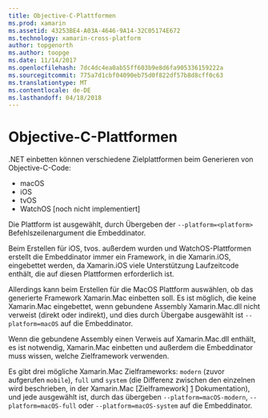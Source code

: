 ```yaml
---
title: Objective-C-Plattformen
ms.prod: xamarin
ms.assetid: 43253BE4-A03A-4646-9A14-32C05174E672
ms.technology: xamarin-cross-platform
author: topgenorth
ms.author: toopge
ms.date: 11/14/2017
ms.openlocfilehash: 7dc4dc4ea0ab55ff603b9e8d6fa905336159222a
ms.sourcegitcommit: 775a7d1cbf04090eb75d0f822df57b8d8cff0c63
ms.translationtype: MT
ms.contentlocale: de-DE
ms.lasthandoff: 04/18/2018
---
```

# <a name="objective-c-platforms"></a>Objective-C-Plattformen


.NET einbetten können verschiedene Zielplattformen beim Generieren von Objective-C-Code:

* macOS
* iOS
* tvOS
* WatchOS [noch nicht implementiert]

Die Plattform ist ausgewählt, durch Übergeben der `--platform=<platform>` Befehlszeilenargument die Embeddinator.

Beim Erstellen für iOS, tvos. außerdem wurden und WatchOS-Plattformen erstellt die Embeddinator immer ein Framework, in die Xamarin.iOS, eingebettet werden, da Xamarin.iOS viele Unterstützung Laufzeitcode enthält, die auf diesen Plattformen erforderlich ist.

Allerdings kann beim Erstellen für die MacOS Plattform auswählen, ob das generierte Framework Xamarin.Mac einbetten soll. Es ist möglich, die keine Xamarin.Mac eingebettet, wenn gebundene Assembly Xamarin.Mac.dll nicht verweist (direkt oder indirekt), und dies durch Übergabe ausgewählt ist `--platform=macOS` auf die Embeddinator.

Wenn die gebundene Assembly einen Verweis auf Xamarin.Mac.dll enthält, es ist notwendig, Xamarin.Mac einbetten und außerdem die Embeddinator muss wissen, welche Zielframework verwenden.

Es gibt drei mögliche Xamarin.Mac Zielframeworks: `modern` (zuvor aufgerufen `mobile`), `full` und `system` (die Differenz zwischen den einzelnen wird beschrieben, in der Xamarin.Mac [Zielframework] [ 1] Dokumentation), und jede ausgewählt ist, durch das übergeben `--platform=macOS-modern`, `--platform=macOS-full` oder `--platform=macOS-system` auf die Embeddinator.

[1]: ~/mac/platform/target-framework.md
